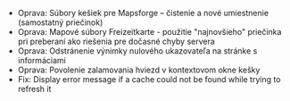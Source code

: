- Oprava: Súbory kešiek pre Mapsforge – čistenie a nové umiestnenie (samostatný priečinok)
- Oprava: Mapové súbory Freizeitkarte - použitie "najnovšieho" priečinka pri preberaní ako riešenia pre dočasné chyby servera
- Oprava: Odstránenie výnimky nulového ukazovateľa na stránke s informáciami
- Oprava: Povolenie zalamovania hviezd v kontextovom okne kešky
- Fix: Display error message if a cache could not be found while trying to refresh it
